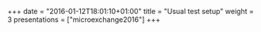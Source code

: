 +++
date = "2016-01-12T18:01:10+01:00"
title = "Usual test setup"
weight = 3
presentations = ["microexchange2016"]
+++
